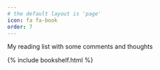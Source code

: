 ```yaml
---
# the default layout is 'page'
icon: fa fa-book
order: 7
---
```


My reading list with some comments and thoughts<br>

{% include bookshelf.html %}